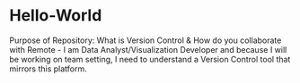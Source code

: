 # Hello-World
Purpose of Repository: What is Version Control &amp; How do you collaborate with Remote - 
I am Data Analyst/Visualization Developer and because I will be working on team setting, I need to understand a Version Control tool that mirrors this platform.
